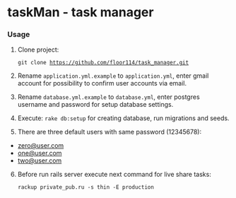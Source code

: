 # taskMan - task manager 
### Usage
1. Clone project: <pre><code>git clone https://github.com/floor114/task_manager.git</code></pre>

2. Rename <code>application.yml.example</code> to <code>application.yml</code>, enter gmail account for possibility to confirm user accounts via email.

3. Rename <code>database.yml.example</code> to <code>database.yml</code>, enter postgres username and password for setup database settings.

4. Execute: <code>rake db:setup</code> for creating database, run migrations and seeds.

5. There are three default users with same password (12345678):
 * zero@user.com
 * one@user.com
 * two@user.com

6. Before run rails server execute next command  for live share tasks: <pre><code>rackup private_pub.ru -s thin -E production</code></pre>
 
